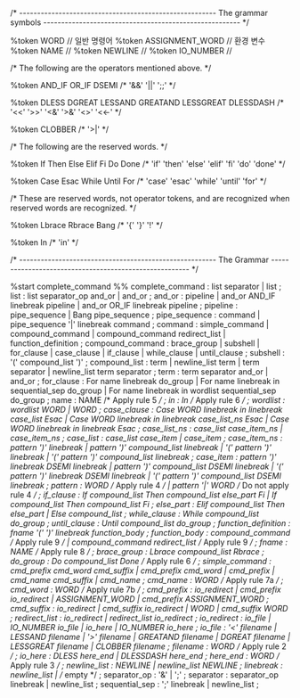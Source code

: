 /* -------------------------------------------------------
   The grammar symbols
   ------------------------------------------------------- */


%token  WORD                // 일반 명령어
%token  ASSIGNMENT_WORD     // 환경 변수
%token  NAME                //
%token  NEWLINE             //
%token  IO_NUMBER           //


/* The following are the operators mentioned above. */


%token  AND_IF    OR_IF    DSEMI
/*      '&&'      '||'     ';;'    */


%token  DLESS  DGREAT  LESSAND  GREATAND  LESSGREAT  DLESSDASH
/*      '<<'   '>>'    '<&'     '>&'      '<>'       '<<-'   */


%token  CLOBBER
/*      '>|'   */


/* The following are the reserved words. */


%token  If    Then    Else    Elif    Fi    Do    Done
/*      'if'  'then'  'else'  'elif'  'fi'  'do'  'done'   */


%token  Case    Esac    While    Until    For
/*      'case'  'esac'  'while'  'until'  'for'   */


/* These are reserved words, not operator tokens, and are
   recognized when reserved words are recognized. */


%token  Lbrace    Rbrace    Bang
/*      '{'       '}'       '!'   */


%token  In
/*      'in'   */


/* -------------------------------------------------------
   The Grammar
   ------------------------------------------------------- */


%start  complete_command
%%
complete_command : list separator
				 | list
				 ;
list             : list separator_op and_or
				 |                   and_or
				 ;
and_or           :                         pipeline
				 | and_or AND_IF linebreak pipeline
				 | and_or OR_IF  linebreak pipeline
				 ;
pipeline         :      pipe_sequence
				 | Bang pipe_sequence
				 ;
pipe_sequence    :                             command
				 | pipe_sequence '|' linebreak command
				 ;
command          : simple_command
				 | compound_command
				 | compound_command redirect_list
				 | function_definition
				 ;
compound_command : brace_group
				 | subshell
				 | for_clause
				 | case_clause
				 | if_clause
				 | while_clause
				 | until_clause
				 ;
subshell         : '(' compound_list ')'
				 ;
compound_list    :              term
				 | newline_list term
				 |              term separator
				 | newline_list term separator
				 ;
term             : term separator and_or
				 |                and_or
				 ;
for_clause       : For name linebreak                            do_group
				 | For name linebreak in          sequential_sep do_group
				 | For name linebreak in wordlist sequential_sep do_group
				 ;
name             : NAME                     /* Apply rule 5 */
				 ;
in               : In                       /* Apply rule 6 */
				 ;
wordlist         : wordlist WORD
				 |          WORD
				 ;
case_clause      : Case WORD linebreak in linebreak case_list    Esac
				 | Case WORD linebreak in linebreak case_list_ns Esac
				 | Case WORD linebreak in linebreak              Esac
				 ;
case_list_ns     : case_list case_item_ns
				 |           case_item_ns
				 ;
case_list        : case_list case_item
				 |           case_item
				 ;
case_item_ns     :     pattern ')'               linebreak
				 |     pattern ')' compound_list linebreak
				 | '(' pattern ')'               linebreak
				 | '(' pattern ')' compound_list linebreak
				 ;
case_item        :     pattern ')' linebreak     DSEMI linebreak
				 |     pattern ')' compound_list DSEMI linebreak
				 | '(' pattern ')' linebreak     DSEMI linebreak
				 | '(' pattern ')' compound_list DSEMI linebreak
				 ;
pattern          :             WORD         /* Apply rule 4 */
				 | pattern '|' WORD         /* Do not apply rule 4 */
				 ;
if_clause        : If compound_list Then compound_list else_part Fi
				 | If compound_list Then compound_list           Fi
				 ;
else_part        : Elif compound_list Then else_part
				 | Else compound_list
				 ;
while_clause     : While compound_list do_group
				 ;
until_clause     : Until compound_list do_group
				 ;
function_definition : fname '(' ')' linebreak function_body
				 ;
function_body    : compound_command                /* Apply rule 9 */
				 | compound_command redirect_list  /* Apply rule 9 */
				 ;
fname            : NAME                            /* Apply rule 8 */
				 ;
brace_group      : Lbrace compound_list Rbrace
				 ;
do_group         : Do compound_list Done           /* Apply rule 6 */
				 ;
simple_command   : cmd_prefix cmd_word cmd_suffix
				 | cmd_prefix cmd_word
				 | cmd_prefix
				 | cmd_name cmd_suffix
				 | cmd_name
				 ;
cmd_name         : WORD                   /* Apply rule 7a */
				 ;
cmd_word         : WORD                   /* Apply rule 7b */
				 ;
cmd_prefix       :            io_redirect
				 | cmd_prefix io_redirect
				 |            ASSIGNMENT_WORD
				 | cmd_prefix ASSIGNMENT_WORD
				 ;
cmd_suffix       :            io_redirect
				 | cmd_suffix io_redirect
				 |            WORD
				 | cmd_suffix WORD
				 ;
redirect_list    :               io_redirect
				 | redirect_list io_redirect
				 ;
io_redirect      :           io_file
				 | IO_NUMBER io_file
				 |           io_here
				 | IO_NUMBER io_here
				 ;
io_file          : '<'       filename
				 | LESSAND   filename
				 | '>'       filename
				 | GREATAND  filename
				 | DGREAT    filename
				 | LESSGREAT filename
				 | CLOBBER   filename
				 ;
filename         : WORD                      /* Apply rule 2 */
				 ;
io_here          : DLESS     here_end
				 | DLESSDASH here_end
				 ;
here_end         : WORD                      /* Apply rule 3 */
				 ;
newline_list     :              NEWLINE
				 | newline_list NEWLINE
				 ;
linebreak        : newline_list
				 | /* empty */
				 ;
separator_op     : '&'
				 | ';'
				 ;
separator        : separator_op linebreak
				 | newline_list
				 ;
sequential_sep   : ';' linebreak
				 | newline_list
				 ;